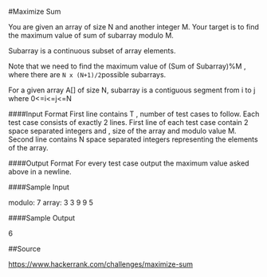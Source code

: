 #Maximize Sum

You are given an array of size N and another integer M. Your target is to find the maximum value of sum of subarray modulo M.

Subarray is a continuous subset of array elements.

Note that we need to find the maximum value of (Sum of Subarray)%M , where there are `N x (N+1)/2`possible subarrays.

For a given array A[] of size N, subarray is a contiguous segment from i to j where 0<=i<=j<=N

####Input Format 
First line contains T , number of test cases to follow. Each test case consists of exactly 2 lines. First line of each test case contain 2 space separated integers  and , size of the array and modulo value M. 
Second line contains N space separated integers representing the elements of the array.

####Output Format 
For every test case output the maximum value asked above in a newline.

####Sample Input

modulo: 7
array: 3 3 9 9 5

####Sample Output

6

##Source

https://www.hackerrank.com/challenges/maximize-sum
